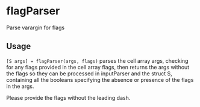 # flagParser

Parse varargin for flags

## Usage

`[S args] = flagParser(args, flags)` parses the cell array args, checking for any flags provided in the cell array flags, then returns the args without the flags so they can be processed in inputParser and the struct S, containing all the booleans specifying the absence or presence of the flags in the args.

Please provide the flags without the leading dash.